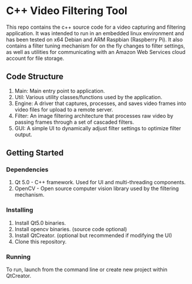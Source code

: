 # C++ Video Filtering Tool
This repo contains the c++ source code for a video capturing and filtering application. It was intended to run in an embedded linux environment and has been tested on x64 Debian and ARM Raspbian (Raspberry Pi). It also contains a filter tuning mechanism for on the fly changes to filter settings, as well as utilities for communicating with an Amazon Web Services cloud account for file storage.

## Code Structure
1. Main:  Main entry point to application.
2. Util:  Various utility classes/functions used by the application.
3. Engine:  A driver that captures, processes, and saves video frames into video files for upload to a remote server.
4. Filter:  An image filtering architecture that processes raw video by passing frames through a set of cascaded filters.
3. GUI:  A simple UI to dynamically adjust filter settings to optimize filter output.

## Getting Started
### Dependencies
1. Qt 5.0 - C++ framework. Used for UI and multi-threading components.
2. OpenCV - Open source computer vision library used by the filtering mechanism.

### Installing
1. Install Qt5.0 binaries.
2. Install opencv binaries. (source code optional)
3. Install QtCreator. (optional but recommended if modifying the UI)
4. Clone this repository.

### Running
To run, launch from the command line or create new project within QtCreator.
